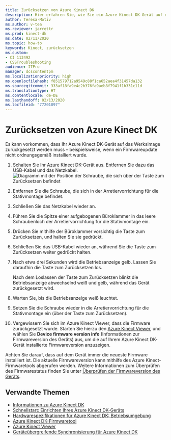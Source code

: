 ```yaml
---
title: Zurücksetzen von Azure Kinect DK
description: Hier erfahren Sie, wie Sie ein Azure Kinect DK-Gerät auf das Werksimage zurücksetzen.
author: Teresa-Motiv
ms.author: v-tea
ms.reviewer: jarrettr
ms.prod: kinect-dk
ms.date: 02/11/2020
ms.topic: how-to
keywords: Kinect, zurücksetzen
ms.custom:
- CI 113492
- CSSTroubleshooting
audience: ITPro
manager: dcscontentpm
ms.localizationpriority: high
ms.openlocfilehash: f851579712a9549c88f1ca652aea4f31457da132
ms.sourcegitcommit: 333af18fa9e4c2b376fa9aeb8f7941f1b331c11d
ms.translationtype: HT
ms.contentlocale: de-DE
ms.lasthandoff: 02/13/2020
ms.locfileid: "77201897"
---
```

# <a name="reset-azure-kinect-dk"></a>Zurücksetzen von Azure Kinect DK

Es kann vorkommen, dass Ihr Azure Kinect DK-Gerät auf das Werksimage zurückgesetzt werden muss – beispielsweise, wenn ein Firmwareupdate nicht ordnungsgemäß installiert wurde.

1. Schalten Sie Ihr Azure Kinect DK-Gerät aus. Entfernen Sie dazu das USB-Kabel und das Netzkabel.
  ![Diagramm mit der Position der Schraube, die sich über der Taste zum Zurücksetzen befindet](media/reset-azure-kinect-dk-diagram.png)
1. Entfernen Sie die Schraube, die sich in der Arretiervorrichtung für die Stativmontage befindet.
1. Schließen Sie das Netzkabel wieder an.
1. Führen Sie die Spitze einer aufgebogenen Büroklammer in das leere Schraubenloch der Arretiervorrichtung für die Stativmontage ein.
1. Drücken Sie mithilfe der Büroklammer vorsichtig die Taste zum Zurücksetzen, und halten Sie sie gedrückt.
1. Schließen Sie das USB-Kabel wieder an, während Sie die Taste zum Zurücksetzen weiter gedrückt halten.
1. Nach etwa drei Sekunden wird die Betriebsanzeige gelb. Lassen Sie daraufhin die Taste zum Zurücksetzen los.  
   
   Nach dem Loslassen der Taste zum Zurücksetzen blinkt die Betriebsanzeige abwechselnd weiß und gelb, während das Gerät zurückgesetzt wird. 
1. Warten Sie, bis die Betriebsanzeige weiß leuchtet.
1. Setzen Sie die Schraube wieder in die Arretiervorrichtung für die Stativmontage ein (über der Taste zum Zurücksetzen).
1. Vergewissern Sie sich im Azure Kinect Viewer, dass die Firmware zurückgesetzt wurde. Starten Sie hierzu den [Azure Kinect Viewer](azure-kinect-viewer.md), und wählen Sie **Device firmware version info** (Informationen zur Firmwareversion des Geräts) aus, um die auf Ihrem Azure Kinect DK-Gerät installierte Firmwareversion anzuzeigen.

Achten Sie darauf, dass auf dem Gerät immer die neueste Firmware installiert ist. Die aktuelle Firmwareversion kann mithilfe des Azure Kinect-Firmwaretools abgerufen werden. Weitere Informationen zum Überprüfen des Firmwarestatus finden Sie unter [Überprüfen der Firmwareversion des Geräts](azure-kinect-firmware-tool.md#check-device-firmware-version).

## <a name="related-topics"></a>Verwandte Themen

- [Informationen zu Azure Kinect DK](about-azure-kinect-dk.md)
- [Schnellstart: Einrichten Ihres Azure Kinect DK-Geräts](set-up-azure-kinect-dk.md)
- [Hardwarespezifikationen für Azure Kinect DK: Betriebsumgebung](hardware-specification.md#operating-environment)
- [Azure Kinect DK-Firmwaretool](azure-kinect-firmware-tool.md)
- [Azure Kinect Viewer](azure-kinect-viewer.md)
- [Geräteübergreifende Synchronisierung für Azure Kinect DK](multi-camera-sync.md)
